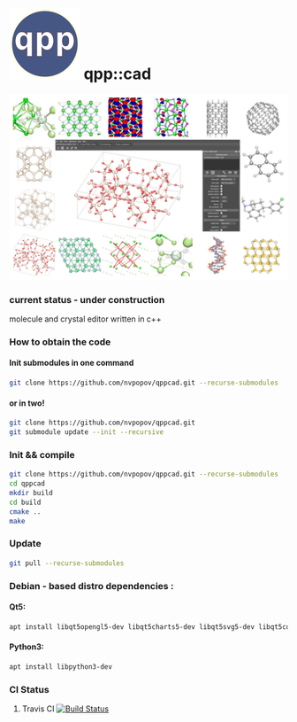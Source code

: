 # ![](/data/images/icon_big.png) qpp::cad
![qppcad_collage](/docs/images/qppcad_coolage.jpg)
### current status - under construction
 molecule and crystal editor written in c++
### How to obtain the code

#### Init submodules in one command
```bash
git clone https://github.com/nvpopov/qppcad.git --recurse-submodules
```

#### or in two!
```bash
git clone https://github.com/nvpopov/qppcad.git
git submodule update --init --recursive
```

### Init && compile
```bash
git clone https://github.com/nvpopov/qppcad.git --recurse-submodules
cd qppcad
mkdir build
cd build
cmake ..
make
```

### Update
```bash
git pull --recurse-submodules
```

### Debian - based distro dependencies :
#### Qt5:
```bash
apt install libqt5opengl5-dev libqt5charts5-dev libqt5svg5-dev libqt5core5a libqt5widgets5 libqt5gui5
```
#### Python3:
```bash
apt install libpython3-dev
```

### CI Status
1. Travis CI [![Build Status](https://travis-ci.org/nvpopov/qppcad.svg?branch=master)](https://travis-ci.org/nvpopov/qppcad)

